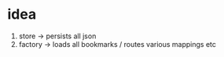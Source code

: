 # idea

1. store -> persists all json
2. factory -> loads all bookmarks / routes various mappings etc


